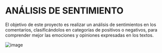 # ANÁLISIS DE SENTIMIENTO

El objetivo de este proyecto es realizar un análisis de sentimientos en los comentarios, clasificándolos en categorías de positivos o negativos, para comprender mejor las emociones y opiniones expresadas en los textos.

![image](https://github.com/user-attachments/assets/cf3ac285-bb2a-41db-9e61-5fd1f4400e5a)

